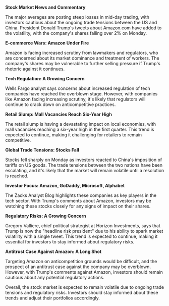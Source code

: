 **Stock Market News and Commentary**

The major averages are posting steep losses in mid-day trading, with investors cautious about the ongoing trade tensions between the US and China. President Donald Trump's tweets about Amazon.com have added to the volatility, with the company's shares falling over 2% on Monday.

**E-commerce Wars: Amazon Under Fire**

Amazon is facing increased scrutiny from lawmakers and regulators, who are concerned about its market dominance and treatment of workers. The company's shares may be vulnerable to further selling pressure if Trump's rhetoric against it continues.

**Tech Regulation: A Growing Concern**

Wells Fargo analyst says concerns about increased regulation of tech companies have reached the overblown stage. However, with companies like Amazon facing increasing scrutiny, it's likely that regulators will continue to crack down on anticompetitive practices.

**Retail Slump: Mall Vacancies Reach Six-Year High**

The retail slump is having a devastating impact on local economies, with mall vacancies reaching a six-year high in the first quarter. This trend is expected to continue, making it challenging for retailers to remain competitive.

**Global Trade Tensions: Stocks Fall**

Stocks fell sharply on Monday as investors reacted to China's imposition of tariffs on US goods. The trade tensions between the two nations have been escalating, and it's likely that the market will remain volatile until a resolution is reached.

**Investor Focus: Amazon, GoDaddy, Microsoft, Alphabet**

The Zacks Analyst Blog highlights these companies as key players in the tech sector. With Trump's comments about Amazon, investors may be watching these stocks closely for any signs of impact on their shares.

**Regulatory Risks: A Growing Concern**

Gregory Valliere, chief political strategist at Horizon Investments, says that Trump is now the "headline risk president" due to his ability to spark market volatility with a single tweet. This trend is expected to continue, making it essential for investors to stay informed about regulatory risks.

**Antitrust Case Against Amazon: A Long Shot**

Targeting Amazon on anticompetition grounds would be difficult, and the prospect of an antitrust case against the company may be overblown. However, with Trump's comments against Amazon, investors should remain cautious about any potential regulatory actions.

Overall, the stock market is expected to remain volatile due to ongoing trade tensions and regulatory risks. Investors should stay informed about these trends and adjust their portfolios accordingly.